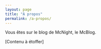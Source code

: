 ```yaml
---
layout: page
title: "À propos"
permalink: /a-propos/
---
```


Vous êtes sur le blog de McNight, le McBlog.

[Contenu à étoffer]
